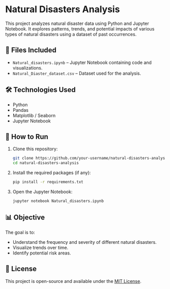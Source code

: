 # Natural Disasters Analysis

This project analyzes natural disaster data using Python and Jupyter Notebook. It explores patterns, trends, and potential impacts of various types of natural disasters using a dataset of past occurrences.

## 📁 Files Included

- `Natural_disasters.ipynb` – Jupyter Notebook containing code and visualizations.
- `Natural_Diaster_dataset.csv` – Dataset used for the analysis.

## 🛠 Technologies Used

- Python
- Pandas
- Matplotlib / Seaborn
- Jupyter Notebook

## 🚀 How to Run

1. Clone this repository:
   ```bash
   git clone https://github.com/your-username/natural-disasters-analysis.git
   cd natural-disasters-analysis
   ```

2. Install the required packages (if any):
   ```bash
   pip install -r requirements.txt
   ```

3. Open the Jupyter Notebook:
   ```bash
   jupyter notebook Natural_disasters.ipynb
   ```

## 📊 Objective

The goal is to:
- Understand the frequency and severity of different natural disasters.
- Visualize trends over time.
- Identify potential risk areas.

## 📄 License

This project is open-source and available under the [MIT License](LICENSE).
